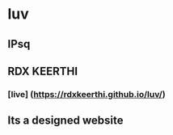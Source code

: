 # luv

## IPsq


## RDX KEERTHI



### [live] (https://rdxkeerthi.github.io/luv/)








## Its a designed website 
